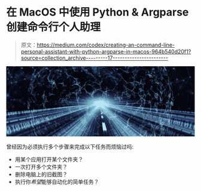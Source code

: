 # 在 MacOS 中使用 Python & Argparse 创建命令行个人助理

> 原文：<https://medium.com/codex/creating-an-command-line-personal-assistant-with-python-argparse-in-macos-964b540d20f1?source=collection_archive---------17----------------------->

![](img/97936cf150c10238db40277b2313d531.png)

曾经因为必须执行多个步骤来完成以下任务而烦恼过吗:

*   用某个应用打开某个文件夹？
*   一次打开多个文件夹？
*   删除电脑上的旧截图？
*   执行你*希望*能够自动化的简单任务？